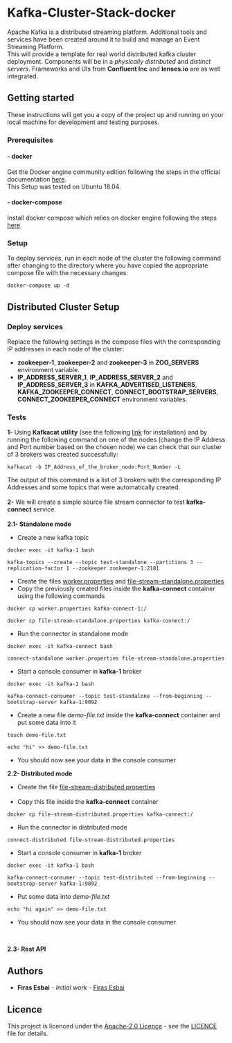 # Kafka-Cluster-Stack-docker
Apache Kafka is a distributed streaming platform. Additional tools and services have been created around it to build and manage an Event Streaming Platform.<br/>
This will provide a template for real world distributed kafka cluster deployment. Components will be in a *physically distributed* and *distinct servers*. Frameworks and UIs from **Confluent Inc** and **lenses.io** are as well integrated.     
## Getting started 
These instructions will get you a copy of the project up and running on your local machine for development and testing purposes.
### Prerequisites
#### - docker
Get the Docker engine community edition following the steps in the official documentation [here](https://docs.docker.com/install/linux/docker-ce/ubuntu/).<br/>
This Setup was tested on Ubuntu 18.04. 
#### - docker-compose 
Install docker compose which relies on docker engine following the steps [here](https://docs.docker.com/compose/install/).
### Setup 
To deploy services, run in each node of the cluster the following command after changing to the directory where you have copied the appropriate compose file with the necessary changes: 
```
docker-compose up -d 
```
## Distributed Cluster Setup
### Deploy services
Replace the following settings in the compose files with the corresponding IP addresses in each node of the cluster:
- **zookeeper-1**, **zookeeper-2** and **zookeeper-3** in **ZOO_SERVERS** environment variable.
- **IP_ADDRESS_SERVER_1**, **IP_ADDRESS_SERVER_2** and **IP_ADDRESS_SERVER_3** in **KAFKA_ADVERTISED_LISTENERS**, **KAFKA_ZOOKEEPER_CONNECT**, **CONNECT_BOOTSTRAP_SERVERS**, **CONNECT_ZOOKEEPER_CONNECT** environment variables.
### Tests
**1-** Using **Kafkacat utility** (see the following [link](https://github.com/edenhill/kafkacat) for installation) and by running the following command on one of the nodes (change the IP Address and Port number based on the chosen node) we can check that our cluster of 3 brokers was created successfully:
```
kafkacat -b IP_Address_of_the_broker_node:Port_Number -L 
```
The output of this command is a list of 3 brokers with the corresponding IP Addresses and some topics that were automatically created.<br/> <br/>
**2-** We will create a simple source file stream connector to test **kafka-connect** service.<br/><br/>
**2.1- Standalone mode**
- Create a new kafka topic
```
docker exec -it kafka-1 bash 
```
```
kafka-topics --create --topic test-standalone --partitions 3 --replication-factor 1 --zookeeper zookeeper-1:2181
```
- Create the files [worker.properties](worker.properties) and [file-stream-standalone.properties](file-stream-standalone.properties)
- Copy the previously created files inside the **kafka-connect** container using the following commands
```
docker cp worker.properties kafka-connect-1:/
```
```
docker cp file-stream-standalone.properties kafka-connect:/
```
- Run the connector in standalone mode
```
docker exec -it kafka-connect bash 
```
```
connect-standalone worker.properties file-stream-standalone.properties
````
- Start a console consumer in **kafka-1** broker
```
docker exec -it kafka-1 bash 
```
```
kafka-connect-consumer --topic test-standalone --from-beginning --bootstrap-server kafka-1:9092
````
- Create a new file *demo-file.txt* inside the **kafka-connect** container and put some data into it 
```
touch demo-file.txt
```
```
echo "hi" >> demo-file.txt
```
- You should now see your data in the console consumer

**2.2- Distributed mode**
<br/> 
- Create the file [file-stream-distributed.properties](file-stream-distributed.properties)</br></br>
- Copy this file inside the **kafka-connect** container
```
docker cp file-stream-distributed.properties kafka-connect:/
```
- Run the connector in distributed mode
````
connect-distributed file-stream-distributed.properties 
````
- Start a console consumer in **kafka-1** broker
```
docker exec -it kafka-1 bash 
```
```
kafka-connect-consumer --topic test-distributed --from-beginning --bootstrap-server kafka-1:9092
```
- Put some data into *demo-file.txt*
```
echo "hi again" >> demo-file.txt
```
- You should now see your data in the console consumer
</br>

**2.3- Rest API**

## Authors 
* **Firas Esbai** - *Initial work* - [Firas Esbai](https://github.com/firasesbai) 
## Licence 
This project is licenced under the [Apache-2.0 Licence](https://www.apache.org/licenses/LICENSE-2.0) - see the [LICENCE](LICENCE.md) file for details.

